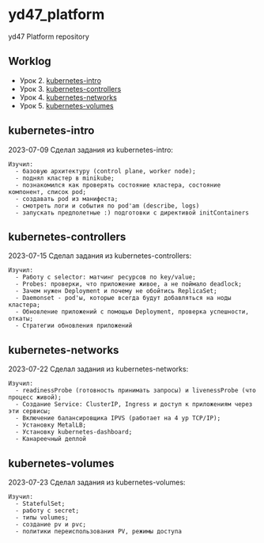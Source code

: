 # yd47_platform
yd47 Platform repository

## Worklog

- Урок 2. [kubernetes-intro](#kubernetes-intro)
- Урок 3. [kubernetes-controllers](#kubernetes-controllers)
- Урок 4. [kubernetes-networks](#kubernetes-networks)
- Урок 5. [kubernetes-volumes](#kubernetes-volumes)

## kubernetes-intro
2023-07-09 Сделал задания из kubernetes-intro: 
```
Изучил:
  - базовую архитектуру (control plane, worker node);
  - поднял кластер в minikube;
  - познакомился как проверять состояние кластера, состояние компонент, список pod;
  - создавать pod из манифеста;
  - смотреть логи и события по pod'am (describe, logs)
  - запускать предполетные :) подготовки с директивой initContainers
```

## kubernetes-controllers
2023-07-15 Сделал задания из kubernetes-controllers:
```
Изучил:
  - Работу с selector: матчинг ресурсов по key/value;
  - Probes: проверки, что приложение живое, а не поймало deadlock;
  - Зачем нужен Deployment и почему не обойтись ReplicaSet;
  - Daemonset - pod'ы, которые всегда будут добавляться на ноды кластера;
  - Обновление приложений с помощью Deployment, проверка успешности, откаты;
  - Стратегии обновления приложений

```
## kubernetes-networks
2023-07-22 Сделал задания из kubernetes-networks:
```
Изучил:
  - readinessProbe (готовность принимать запросы) и livenessProbe (что процесс живой);
  - Создание Service: ClusterIP, Ingress и доступ к приложениям через эти сервисы;
  - Включение балансировщика IPVS (работает на 4 ур TCP/IP); 
  - Установку MetalLB;
  - Установку kubernetes-dashboard;
  - Канареечный деплой
```

## kubernetes-volumes
2023-07-23 Сделал задания из kubernetes-volumes:
```
Изучил:
  - StatefulSet;
  - работу с secret;
  - типы volumes; 
  - создание pv и pvc;
  - политики переиспользования PV, режимы доступа
```
